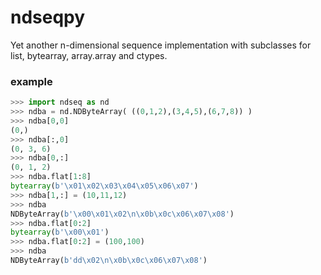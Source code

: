 # ndseqpy
Yet another n-dimensional sequence implementation with subclasses for list, bytearray, array.array and ctypes.


### example

  ```python
  >>> import ndseq as nd
  >>> ndba = nd.NDByteArray( ((0,1,2),(3,4,5),(6,7,8)) )
  >>> ndba[0,0]
  (0,)
  >>> ndba[:,0]
  (0, 3, 6)
  >>> ndba[0,:]
  (0, 1, 2)
  >>> ndba.flat[1:8]
  bytearray(b'\x01\x02\x03\x04\x05\x06\x07')
  >>> ndba[1,:] = (10,11,12)
  >>> ndba
  NDByteArray(b'\x00\x01\x02\n\x0b\x0c\x06\x07\x08')
  >>> ndba.flat[0:2]
  bytearray(b'\x00\x01')
  >>> ndba.flat[0:2] = (100,100)
  >>> ndba
  NDByteArray(b'dd\x02\n\x0b\x0c\x06\x07\x08')
  ```
